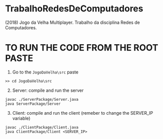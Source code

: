 # TrabalhoRedesDeComputadores
(2018) Jogo da Velha Multiplayer. Trabalho da disciplina Redes de Computadores.

# TO RUN THE CODE FROM THE ROOT PASTE
1. Go to the `JogoDaVelha\src` paste
```
>> cd JogoDaVelha\src
```
2. Server: compile and run the server
```
javac ./ServerPackage/Server.java
java ServerPackage/Server
```
3. Client: compile and run the client (remeber to change the SERVER_IP variable)
```
javac ./ClientPackage/Client.java
java ClientPackage/Client <SERVER_IP>
```
